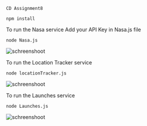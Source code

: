 ```
CD Assignment8
```

```
npm install
```

To run the Nasa service
Add your API Key in Nasa.js file

```
node Nasa.js
```

![schreenshoot](./Screenshot%202025-05-02%20at%208.57.59 PM.png)

To run the Location Tracker service

```
node locationTracker.js
```

![schreenshoot](./Screenshot%202025-05-02%20at%208.55.58 PM.png)

To run the Launches service

```
node Launches.js
```

![schreenshoot](./Screenshot%202025-05-02%20at%208.47.26 PM.png)
